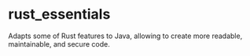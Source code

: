 # rust_essentials
Adapts some of Rust features to Java, allowing to create more readable, maintainable, and secure code.
